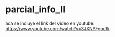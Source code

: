# parcial_info_II
aca se incluye el link del video en youtube: https://www.youtube.com/watch?v=3JXNPFgoc1k
